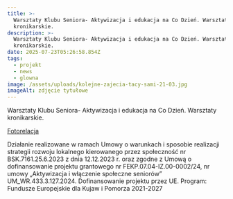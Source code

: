 ```yaml
---
title: >-
  Warsztaty Klubu Seniora- Aktywizacja i edukacja na Co Dzień. Warsztaty
  kronikarskie.
description: >-
  Warsztaty Klubu Seniora- Aktywizacja i edukacja na Co Dzień. Warsztaty
  kronikarskie.
date: 2025-07-23T05:26:58.854Z
tags:
  - projekt
  - news
  - glowna
image: /assets/uploads/kolejne-zajecia-tacy-sami-21-03.jpg
imageAlt: zdjęcie tytułowe
---
```

Warsztaty Klubu Seniora- Aktywizacja i edukacja na Co Dzień. Warsztaty kronikarskie.

[Fotorelacja](https://www.facebook.com/permalink.php?story_fbid=pfbid02ajfNhTUPt9jBSrvextWwGykecQocbvFbVgwv8JSNkvTD3HDcnKs5cYT6TUMwCkL2l&id=100068678645885)



Działanie realizowane w ramach Umowy o warunkach i sposobie realizacji strategii rozwoju lokalnego kierowanego przez społeczność nr BSK.7161.25.6.2023 z dnia 12.12.2023 r. oraz zgodne z Umową o dofinansowanie projektu grantowego nr FEKP.07.04-IZ.00-0002/24, nr umowy „Aktywizacja i włączenie społeczne seniorów” UM_WR.433.3.127.2024. Dofinansowanie projektu przez UE. Program: Fundusze Europejskie dla Kujaw i Pomorza 2021-2027

